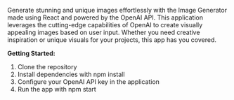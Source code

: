 Generate stunning and unique images effortlessly with the Image Generator made using React and powered by the OpenAI API. This application leverages the cutting-edge capabilities of OpenAI to create visually appealing images based on user input. Whether you need creative inspiration or unique visuals for your projects, this app has you covered.


**Getting Started:**
1. Clone the repository
2. Install dependencies with npm install
3. Configure your OpenAI API key in the application
4. Run the app with npm start
